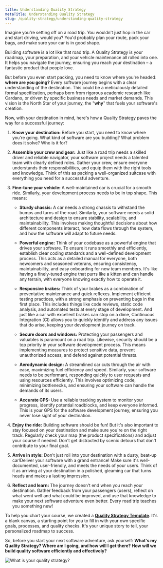 ```yaml
---
title: Understanding Quality Strategy
metaTitle: Understanding Quality Strategy
slug: /quality-strategy/understanding-quality-strategy
---
```


Imagine you're setting off on a road trip. You wouldn't just hop in the car and start driving, would you? You'd probably 
plan your route, pack your bags, and make sure your car is in good shape.

Building software is a lot like that road trip. A Quality Strategy is your roadmap, your preparation, and your vehicle 
maintenance all rolled into one. It helps you navigate the journey, ensuring you reach your destination – a fantastic product that people love.

But before you even start packing, you need to know where you're headed: **where are you going?** Every software journey 
begins with a clear understanding of the destination. This could be a meticulously detailed formal specification, perhaps 
born from rigorous academic research like Cardano, or driven by specific business needs and market demands. This vision 
is the North Star of your journey, the "**why**" that fuels your software's creation.

Now, with your destination in mind, here's how a Quality Strategy paves the way for a successful journey:

1.  **Know your destination:** Before you start, you need to know where you're going. What kind of software are you building? What problem does it solve? Who is it for?

2.  **Assemble your crew and gear:** Just like a road trip needs a skilled driver and reliable navigator, your software project needs a talented team with clearly defined roles. Gather your crew, ensure everyone understands their responsibilities, and equip them with the right tools and knowledge. Think of this as packing a well-organized suitcase with everything you need for a successful adventure.

3.  **Fine-tune your vehicle:** A well-maintained car is crucial for a smooth ride. Similarly, your development process needs to be in top shape. This means:

	*   **Sturdy chassis:** A car needs a strong chassis to withstand the bumps and turns of the road. Similarly, your software needs a solid architecture and design to ensure stability, scalability, and maintainability. This involves making thoughtful decisions about how different components interact, how data flows through the system, and how the software will adapt to future needs.

	*   **Powerful engine:** Think of your codebase as a powerful engine that drives your software. To ensure it runs smoothly and efficiently, establish clear coding standards and a well-defined development process. This acts as a detailed manual for everyone, both newcomers and seasoned veterans, ensuring consistency, maintainability, and easy onboarding for new team members. It's like having a finely-tuned engine that purrs like a kitten and can handle any terrain, with everyone knowing exactly how to operate it.

	*   **Responsive brakes:** Think of your brakes as a combination of preventative maintenance and quick reflexes. Implement efficient testing practices, with a strong emphasis on preventing bugs in the first place. This includes things like code reviews, static code analysis, and automated tests at every stage of development. And just like a car with excellent brakes can stop on a dime, Continuous Integration (CI) allows you to quickly identify and address any issues that do arise, keeping your development journey on track.

	*   **Secure doors and windows:** Protecting your passengers and valuables is paramount on a road trip. Likewise, security should be a top priority in your software development process. This means implementing measures to protect sensitive data, prevent unauthorized access, and defend against potential threats.

	*   **Aerodynamic design:** A streamlined car cuts through the air with ease, maximizing fuel efficiency and speed. Similarly, your software needs to be performant, responding quickly to user requests and using resources efficiently. This involves optimizing code, minimizing bottlenecks, and ensuring your software can handle the demands of its users.

	*   **Accurate GPS:** Use a reliable tracking system to monitor your progress, identify potential roadblocks, and keep everyone informed. This is your GPS for the software development journey, ensuring you never lose sight of your destination.

4.  **Enjoy the ride:** Building software should be fun! But it's also important to stay focused on your destination and make sure you're on the right track. Regularly check your map (the product specifications) and adjust your course if needed. Don't get distracted by scenic detours that don't contribute to your final goal.

5.  **Arrive in style:** Don't just roll into your destination with a dusty, beat-up car!Deliver your software with a grand entrance! Make sure it's well-documented, user-friendly, and meets the needs of your users. Think of it as arriving at your destination in a polished, gleaming car that turns heads and makes a lasting impression.

6.  **Reflect and learn:** The journey doesn't end when you reach your destination. Gather feedback from your passengers (users), reflect on what went well and what could be improved, and use that knowledge to make your next software adventure even better. Every road trip teaches you something new!


To help you chart your course, we created a **[Quality Strategy Template](https://input-output-hk.github.io/quality-engineering/docs/quality-strategy/resources/quality-strategy-template/)**. 
It's a blank canvas, a starting point for you to fill in with your own specific goals, processes, and quality checks. It's your unique story to tell, your personalized roadmap to success.

So, before you start your next software adventure, ask yourself: **What's my Quality Strategy? Where am I going, and how will I get there? How will we build quality software efficiently and effectively?**

![What is your quality strategy?](/img/quality-strategy/what-is-your-quality-strategy.png)
